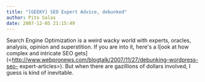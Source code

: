 ```yaml
---
title: "[GEEKY] SEO Expert Advice, debunked"
author: Pito Salas
date: 2007-12-05 21:15:49
---
```



Search Engine Optimization is a weird wacky world with experts, oracles,
analysis, opinion and superstition. If you are into it, here's a l[ook at how
complex and intricate SEO
gets](<http://www.webpronews.com/blogtalk/2007/11/27/debunking-wordpress-seo-
expert-articles>). But when there are gazillions of dollars involved, I guess
is kind of inevitable.


